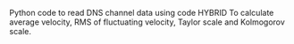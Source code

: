 Python code to read DNS channel data using code HYBRID
To calculate average velocity, RMS of fluctuating velocity,
Taylor scale and Kolmogorov scale.
